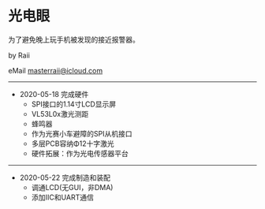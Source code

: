 # 光电眼

为了避免晚上玩手机被发现的接近报警器。

by Raii  

eMail masterraii@icloud.com

---

* 2020-05-18 完成硬件
  * SPI接口的1.14寸LCD显示屏
  * VL53L0x激光测距
  * 蜂鸣器
  * 作为光赛小车避障的SPI从机接口
  * 多层PCB容纳Φ12十字激光
  * 硬件拓展：作为光电传感器平台
---

* 2020-05-22 完成制造和装配
  * 调通LCD(无GUI，非DMA)
  * 添加IIC和UART通信
